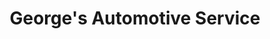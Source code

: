 ---
title: "George's Automotive Service"
url: /manassas/georges-automotive-service/
shop: Autowerkstatt
---